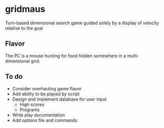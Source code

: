 # gridmaus

Turn-based dimensional search game guided solely by a display of velocity relative to the goal

## Flavor

The PC is a mouse hunting for food hidden somewhere in a multi-dimensional grid.

## To do

* Consider overhauling game flavor
* Add ability to be played by script
* Design and implement database for user input
  * High scores
  * Programs
* Write play documentation
* Add options file and commands
